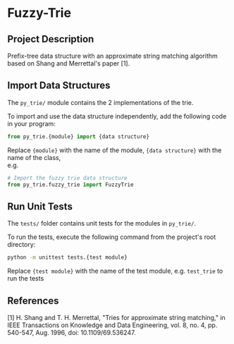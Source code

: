 # Fuzzy-Trie

## Project Description
Prefix-tree data structure with an approximate string matching algorithm based on Shang and Merrettal's paper [1].

## Import Data Structures
The `py_trie/` module contains the 2 implementations of the trie.

To import and use the data structure independently, add the following code in your program:
```python
from py_trie.{module} import {data structure}
```
Replace `{module}` with the name of the module, `{data structure}` with the name of the class, <br>
e.g.
```python
# Import the fuzzy trie data structure
from py_trie.fuzzy_trie import FuzzyTrie
```

## Run Unit Tests
The `tests/` folder contains unit tests for the modules in `py_trie/`.

To run the tests, execute the following command from the project's root directory:
```bash
python -m unittest tests.{test module}
```
Replace `{test module}` with the name of the test module, e.g. `test_trie` to run the tests 

## References
[1] H. Shang and T. H. Merrettal, "Tries for approximate string matching," in IEEE Transactions on Knowledge and Data Engineering, vol. 8, no. 4, pp. 540-547, Aug. 1996, doi: 10.1109/69.536247.
